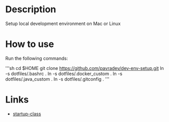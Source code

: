 # Description
Setup local development environment on Mac or Linux

# How to use

Run the following commands:

'''sh
    cd $HOME
    git clone https://github.com/pavradev/dev-env-setup.git
    ln -s dotfiles/.bashrc .
    ln -s dotfiles/.docker_custom .
    ln -s dotfiles/.java_custom .
    ln -s dotfiles/.gitconfig .
'''

# Links
* [startup-class](https://github.com/startup-class/setup)
